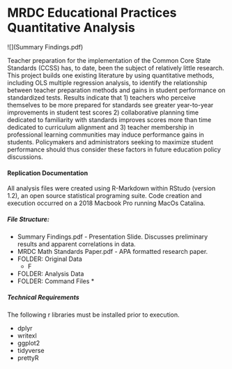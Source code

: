 # MRDC Educational Practices Quantitative Analysis

![](Summary Findings.pdf)

Teacher preparation for the implementation of the Common Core State Standards (CCSS) has, to date, been the subject of relatively little research. This project builds one existing literature by using quantitative methods, including OLS multiple regression analysis, to identify the relationship between teacher preparation methods and gains in student performance on standardized tests. Results indicate that 1) teachers who perceive themselves to be more prepared for standards see greater year-to-year improvements in student test scores 2) collaborative planning time dedicated to familiarity with standards improves scores more than time dedicated to curriculum alignment and 3) teacher membership in professional learning communities may induce performance gains in students. Policymakers and administrators seeking to maximize student performance should thus consider these factors in future education policy discussions. 

#### Replication Documentation

All analysis files were created using R-Markdown within RStudo (version 1.2), an open source statistical programing suite. Code creation and execution occurred on a 2018 Macbook Pro running MacOs Catalina.

##### File Structure:

* Summary Findings.pdf - Presentation Slide. Discusses preliminary results and apparent correlations in data.
* MRDC Math Standards Paper.pdf - APA formatted research paper. 
* FOLDER: Original Data
  * F
* FOLDER: Analysis Data
* FOLDER: Command Files
  * 

##### Technical Requirements

The following r libraries must be installed prior to execution.

* dplyr
* writexl
* ggplot2
* tidyverse
* prettyR

